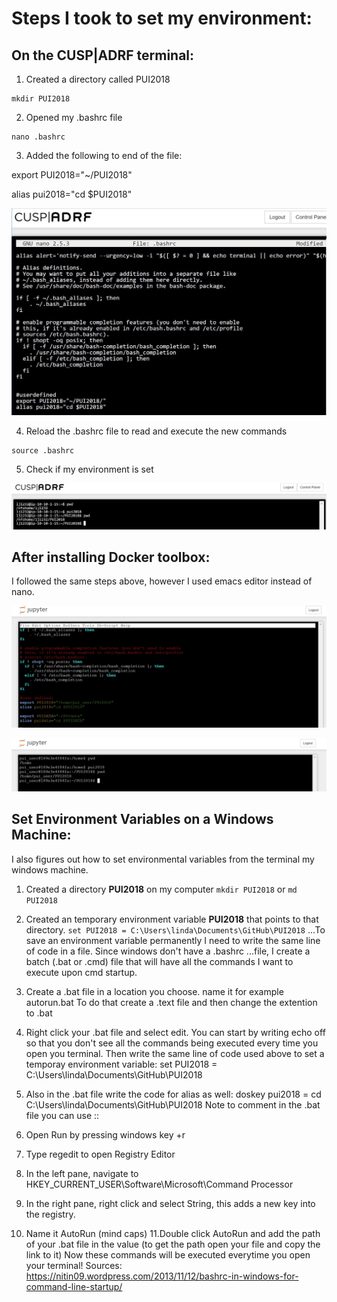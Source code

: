 # Steps I took to set my environment:

## On the CUSP|ADRF terminal:

1. Created a directory called PUI2018
```
mkdir PUI2018
```
2. Opened my .bashrc file
```
nano .bashrc
```
3. Added the following to end of the file:

export PUI2018="~/PUI2018"

alias pui2018="cd $PUI2018"

![Alt text](../HW1_lj1232/images/ADRF_ljaber_.bashrc.JPG ".bashrc file")

4. Reload the .bashrc file to read and execute the new commands

```
source .bashrc
```
5. Check if my environment is set

![Alt text](../HW1_lj1232/images/ADRF_set%20_env.JPG "terminal")

## After installing Docker toolbox:

I followed the same steps above, however I used emacs editor instead of nano.

![Alt text](../HW1_lj1232/images/docker_.bashrc.JPG "docker .bashrc")

![Alt text](../HW1_lj1232/images/docker_set_env.JPG "terminal")

## Set Environment Variables on a Windows Machine:

I also figures out how to set environmental variables from the terminal my windows machine.

1. Created a directory **PUI2018** on my computer 
`mkdir PUI2018` or `md PUI2018` 

2. Created an temporary environment variable **PUI2018** that points to that directory. 
`set PUI2018 = C:\Users\linda\Documents\GitHub\PUI2018`
...To save an environment variable permanently I need to write the same line of code in a file. Since windows don't have a .bashrc ...file, I create a batch (.bat or .cmd) file that will have all the commands I want to execute upon cmd startup.

3. Create a .bat file in a location you choose. name it for example autorun.bat
To do that create a .text file and then change the extention to .bat
4. Right click your .bat file and select edit.
You can start by writing echo off so that you don't see all the commands being executed every time you open you terminal. Then write the same line of code used above to set a temporay environment variable:
set PUI2018 = C:\Users\linda\Documents\GitHub\PUI2018
5. Also in the .bat file write the code for alias as well:
doskey pui2018 = cd C:\Users\linda\Documents\GitHub\PUI2018
Note to comment in the .bat file you can use ::
6. Open Run by pressing windows key +r
7. Type regedit to open Registry Editor
8. In the left pane, navigate to HKEY_CURRENT_USER\Software\Microsoft\Command Processor
9. In the right pane, right click and select String, this adds a new key into the registry.
10. Name it AutoRun (mind caps)
11.Double click AutoRun and add the path of your .bat file in the value (to get the path open your file and copy the link to it)
Now these commands will be executed everytime you open your terminal!
Sources: https://nitin09.wordpress.com/2013/11/12/bashrc-in-windows-for-command-line-startup/
    
    
      
    
